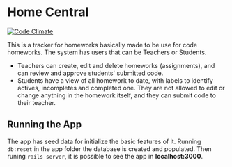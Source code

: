   # Home Central

[![Code Climate](https://codeclimate.com/github/sebarmano/Submissions.png)](https://codeclimate.com/github/sebarmano/Submissions)

This is a tracker for homeworks basically made to be use for code homeworks. The system has users that can be Teachers or Students.

- Teachers can create, edit and delete homeworks (assignments), and can review and approve students' submitted code.
- Students have a view of all homework to date, with labels to identify actives, incompletes and completed one. They are not allowed to edit or change anything in the homework itself, and they can submit code to their teacher.

## Running the App
The app has seed data for initialize the basic features of it. Running `db:reset` in the app folder the database is created and populated. Then runing `rails server`, it is possible to see the app in **localhost:3000**.
